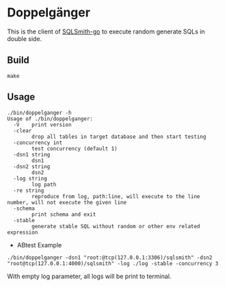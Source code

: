# Doppelgänger

This is the client of [SQLSmith-go](https://github.com/you06/sqlsmith-go) to execute random generate SQLs in double side.

## Build

```
make
```

## Usage

```
./bin/doppelganger -h
Usage of ./bin/doppelganger:
  -V	print version
  -clear
    	drop all tables in target database and then start testing
  -concurrency int
    	test concurrency (default 1)
  -dsn1 string
    	dsn1
  -dsn2 string
    	dsn2
  -log string
    	log path
  -re string
    	reproduce from log, path:line, will execute to the line number, will not execute the given line
  -schema
    	print schema and exit
  -stable
    	generate stable SQL without random or other env related expression
```

- ABtest Example

```
./bin/doppelganger -dsn1 "root:@tcp(127.0.0.1:3306)/sqlsmith" -dsn2 "root@tcp(127.0.0.1:4000)/sqlsmith" -log ./log -stable -concurrency 3
```

With empty log parameter, all logs will be print to terminal.
